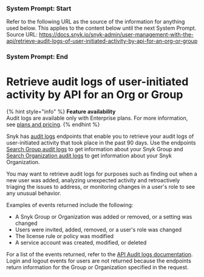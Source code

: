 ### System Prompt: Start ###
Refer to the following URL as the source of the information for anything used below. This applies to the content below until the next System Prompt.
Source URL: https://docs.snyk.io/snyk-admin/user-management-with-the-api/retrieve-audit-logs-of-user-initiated-activity-by-api-for-an-org-or-group
### System Prompt: End ###

# Retrieve audit logs of user-initiated activity by API for an Org or Group

{% hint style="info" %}
**Feature availability**\
Audit logs are available only with Enterprise plans. For more information, see [plans and pricing](https://snyk.io/plans/).
{% endhint %}

Snyk has [audit logs](../../snyk-api/reference/audit-logs.md) endpoints that enable you to retrieve your audit logs of user-initiated activity that took place in the past 90 days. Use the endpoints [Search Group audit logs](../../snyk-api/reference/audit-logs.md#groups-group_id-audit_logs-search) to get information about your Snyk Group and [Search Organization audit logs](../../snyk-api/reference/audit-logs.md#orgs-org_id-audit_logs-search) to get information about your Snyk Organization.

You may want to retrieve audit logs for purposes such as finding out when a new user was added, analyzing unexpected activity and retroactively triaging the issues to address, or monitoring changes in a user's role to see any unusual behavior.

Examples of events returned include the following:

* A Snyk Group or Organization was added or removed, or a setting was changed
* Users were invited, added, removed, or a user's role was changed
* The license rule or policy was modified
* A service account was created, modified, or deleted

For a list of the events returned, refer to the [API Audit logs documentation](../../snyk-api/reference/audit-logs.md). Login and logout events for users are not returned because the endpoints return information for the Group or Organization specified in the request.
